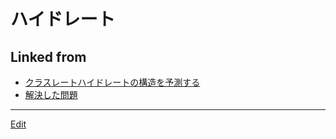 # ハイドレート

## Linked from

* [クラスレートハイドレートの構造を予測する](クラスレートハイドレートの構造を予測する.md)
* [解決した問題](解決した問題.md)


----
[Edit](https://github.com/vitroid/vitroid.github.io/edit/master/MD/ハイドレート.md)
